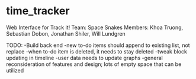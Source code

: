 # time_tracker
Web Interface for Track it!
Team: Space Snakes
Members: Khoa Truong, Sebastian Dobon, Jonathan Shiler, Will Lundgren

TODO:
-Build back end
-new to-do items should append to existing list, not replace
-when to-do item is deleted, it needs to stay deleted
-tweak block updating in timeline
-user data needs to update graphs
-general reconsideration of features and design; lots of empty space that can be utilized


